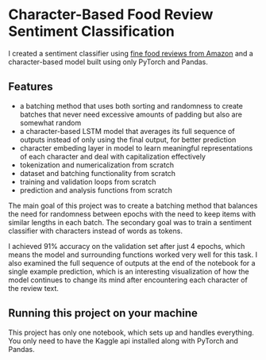 # Character-Based Food Review Sentiment Classification

I created a sentiment classifier using [fine food reviews from Amazon](https://www.kaggle.com/snap/amazon-fine-food-reviews) and a character-based model built using only PyTorch and Pandas. 

## Features
- a batching method that uses both sorting and randomness to create batches that never need excessive amounts of padding but also are somewhat random
- a character-based LSTM model that averages its full sequence of outputs instead of only using the final output, for better prediction
- character embeding layer in model to learn meaningful representations of each character and deal with capitalization effectively
- tokenization and numericalization from scratch
- dataset and batching functionality from scratch
- training and validation loops from scratch
- prediction and analysis functions from scratch


The main goal of this project was to create a batching method that balances the need for randomness between epochs with the need to keep items with similar lengths in each batch. The secondary goal was to train a sentiment classifier with characters instead of words as tokens. 

I achieved 91% accuracy on the validation set after just 4 epochs, which means the model and surrounding functions worked very well for this task. I also examined the full sequence of outputs at the end of the notebook for a single example prediction, which is an interesting visualization of how the model continues to change its mind after encountering each character of the review text.

## Running this project on your machine

This project has only one notebook, which sets up and handles everything. You only need to have the Kaggle api installed along with PyTorch and Pandas.